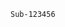 ```
Sub-123456
```
<validation step="6f6cb300-e202-4070-8ce1-7c0e2d526fb3" /><validation step="6f6cb300-e202-4070-8ce1-7c0e2d526fb3" />